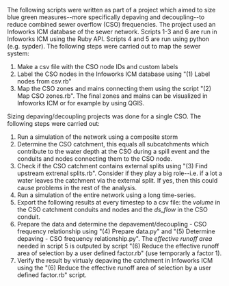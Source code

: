 The following scripts were written as part of a project which aimed to size blue green measures--more specifically depaving and decoupling--to reduce combined sewer overflow (CSO) frequencies. The project used an Infoworks ICM database of the sewer network. Scripts 1-3 and 6 are run in Infoworks ICM using the Ruby API. Scripts 4 and 5 are run using python (e.g. sypder).
The following steps were carried out to map the sewer system:

1) Make a csv file with the CSO node IDs and custom labels
2) Label the CSO nodes in the Infoworks ICM database using "(1) Label nodes from csv.rb"
3) Map the CSO zones and mains connecting them using the script "(2) Map CSO zones.rb". The final zones and mains can be visualized in Infoworks ICM or for example by using QGIS.

Sizing depaving/decoupling projects was done for a single CSO. The following steps were carried out:
1) Run a simulation of the network using a composite storm
2) Determine the CSO catchment, this equals all subcatchments which contribute to the water depth at the CSO during a spill event and the conduits and nodes connecting them to the CSO node. 
3) Check if the CSO catchment contains external splits using "(3) Find upstream extrenal splits.rb". Consider if they play a big role--i.e. if a lot a water leaves the catchment via the external split. If yes, then this could cause problems in the rest of the analysis.
4) Run a simulation of the entire network using a long time-series.
5) Export the following results at every timestep to a csv file: the _volume_ in the CSO catchment conduits and nodes and the _ds_flow_ in the CSO conduit.
6) Prepare the data and determine the depavement/decoupling - CSO frequency relationship using "(4) Prepare data.py" and "(5) Determine depaving - CSO frequency relationship.py". The _effective runoff area_ needed in script 5 is outputed by script "(6) Reduce the effective runoff area of selection by a user defined factor.rb" (use temporarly a factor 1). 
7) Verify the result by virtualy depaving the catchment in Infoworks ICM using the "(6) Reduce the effective runoff area of selection by a user defined factor.rb" script. 
